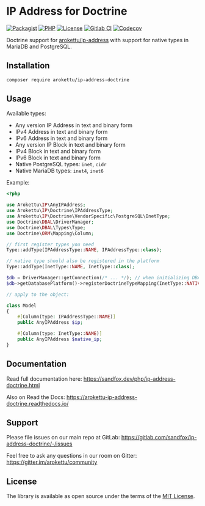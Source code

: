# IP Address for Doctrine

[![Packagist]][Packagist Link]
[![PHP]][Packagist Link]
[![License]][License Link]
[![Gitlab CI]][Gitlab CI Link]
[![Codecov]][Codecov Link]

[Packagist]: https://img.shields.io/packagist/v/arokettu/ip-address-doctrine.svg?style=flat-square
[PHP]: https://img.shields.io/packagist/php-v/arokettu/ip-address-doctrine.svg?style=flat-square
[License]: https://img.shields.io/packagist/l/arokettu/ip-address-doctrine.svg?style=flat-square
[Gitlab CI]: https://img.shields.io/gitlab/pipeline/sandfox/ip-address-doctrine/master.svg?style=flat-square
[Codecov]: https://img.shields.io/codecov/c/gl/sandfox/ip-address-doctrine?style=flat-square

[Packagist Link]: https://packagist.org/packages/arokettu/ip-address-doctrine
[License Link]: LICENSE.md
[Gitlab CI Link]: https://gitlab.com/sandfox/ip-address-doctrine/-/pipelines
[Codecov Link]: https://codecov.io/gl/sandfox/ip-address-doctrine/

Doctrine support for [arokettu/ip-address] with support for native types in MariaDB and PostgreSQL.

## Installation

```bash
composer require arokettu/ip-address-doctrine
```

## Usage

Available types:

* Any version IP Address in text and binary form
* IPv4 Address in text and binary form
* IPv6 Address in text and binary form
* Any version IP Block in text and binary form
* IPv4 Block in text and binary form
* IPv6 Block in text and binary form
* Native PostgreSQL types: `inet`, `cidr`
* Native MariaDB types: `inet4`, `inet6`

Example:

```php
<?php

use Arokettu\IP\AnyIPAddress;
use Arokettu\IP\Doctrine\IPAddressType;
use Arokettu\IP\Doctrine\VendorSpecific\PostgreSQL\InetType;
use Doctrine\DBAL\DriverManager;
use Doctrine\DBAL\Types\Type;
use Doctrine\ORM\Mapping\Column;

// first register types you need
Type::addType(IPAddressType::NAME, IPAddressType::class);

// native type should also be registered in the platform
Type::addType(InetType::NAME, InetType::class);

$db = DriverManager::getConnection(/* ... */); // when initializing DBAL
$db->getDatabasePlatform()->registerDoctrineTypeMapping(InetType::NATIVE_TYPE, InetType::NAME);

// apply to the object:

class Model
{
    #[Column(type: IPAddressType::NAME)]
    public AnyIPAddress $ip;

    #[Column(type: InetType::NAME)]
    public AnyIPAddress $native_ip;
}
```

## Documentation

Read full documentation here: <https://sandfox.dev/php/ip-address-doctrine.html>

Also on Read the Docs: <https://arokettu-ip-address-doctrine.readthedocs.io/>

## Support

Please file issues on our main repo at GitLab: <https://gitlab.com/sandfox/ip-address-doctrine/-/issues>

Feel free to ask any questions in our room on Gitter: <https://gitter.im/arokettu/community>

## License

The library is available as open source under the terms of the [MIT License][License Link].

[arokettu/ip-address]: https://sandfox.dev/php/ip-address.html
